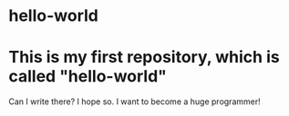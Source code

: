 # hello-world
This is my first repository, which is called "hello-world"
===================================================================
Can I write there? I hope so. I want to become a huge programmer!
